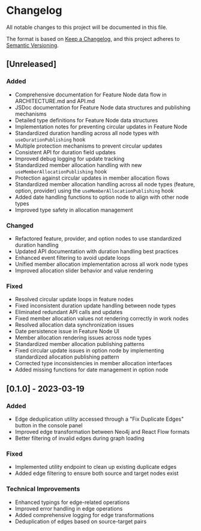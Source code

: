 # Changelog

All notable changes to this project will be documented in this file.

The format is based on [Keep a Changelog](https://keepachangelog.com/en/1.0.0/),
and this project adheres to [Semantic Versioning](https://semver.org/spec/v2.0.0.html).

## [Unreleased]

### Added
- Comprehensive documentation for Feature Node data flow in ARCHITECTURE.md and API.md
- JSDoc documentation for Feature Node data structures and publishing mechanisms
- Detailed type definitions for Feature Node data structures
- Implementation notes for preventing circular updates in Feature Node
- Standardized duration handling across all node types with `useDurationPublishing` hook
- Multiple protection mechanisms to prevent circular updates
- Consistent API for duration field updates
- Improved debug logging for update tracking
- Standardized member allocation handling with new `useMemberAllocationPublishing` hook
- Protection against circular updates in member allocation flows
- Standardized member allocation handling across all node types (feature, option, provider) using the `useMemberAllocationPublishing` hook
- Added date handling functions to option node to align with other node types
- Improved type safety in allocation management

### Changed
- Refactored feature, provider, and option nodes to use standardized duration handling
- Updated API documentation with duration handling best practices
- Enhanced event filtering to avoid update loops
- Unified member allocation implementation across all work node types
- Improved allocation slider behavior and value rendering

### Fixed
- Resolved circular update loops in feature nodes
- Fixed inconsistent duration update handling between node types
- Eliminated redundant API calls and updates
- Fixed member allocation values not rendering correctly in work nodes
- Resolved allocation data synchronization issues
- Date persistence issue in Feature Node UI
- Member allocation rendering issues across node types
- Standardized member allocation publishing patterns
- Fixed circular update issues in option node by implementing standardized allocation publishing pattern
- Corrected type inconsistencies in member allocation interfaces
- Added missing functions for date management in option node

## [0.1.0] - 2023-03-19

### Added
- Edge deduplication utility accessed through a "Fix Duplicate Edges" button in the console panel
- Improved edge transformation between Neo4j and React Flow formats
- Better filtering of invalid edges during graph loading

### Fixed
- Implemented utility endpoint to clean up existing duplicate edges
- Added edge filtering to ensure both source and target nodes exist

### Technical Improvements
- Enhanced typings for edge-related operations
- Improved error handling in edge operations
- Added comprehensive logging for edge transformations
- Deduplication of edges based on source-target pairs 